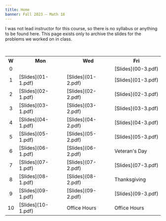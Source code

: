 ```yaml
---
title: Home
banner: Fall 2023 — Math 18
---
```


I was not lead instructor for this course, so there is no syllabus or anything to be found here. This page exists only to archive the slides for the problems we worked on in class. 

<br/>

<table width="100%">
<tr>
<th style="text-align: center;" width="4%">W</th>
<th width="32%">Mon</th>
<th width="32%">Wed</th>
<th width="32%">Fri</th>
</tr>

<tr>
<td style="text-align: center;">0</td>
<td></td>
<td></td>
<td>[Slides](00-3.pdf)</th>
</tr>

<tr>
<td style="text-align: center;">1</th>
<td>[Slides](01-1.pdf)</th>
<td>[Slides](01-2.pdf)</th>
<td>[Slides](01-3.pdf)</th>
</tr>

<tr>
<td style="text-align: center;">2</th>
<td>[Slides](02-1.pdf)</th>
<td>[Slides](02-2.pdf)</th>
<td>[Slides](02-3.pdf)</th>
</tr>

<tr>
<td style="text-align: center;">3</th>
<td>[Slides](03-1.pdf)</th>
<td>[Slides](03-2.pdf)</th>
<td>[Slides](03-3.pdf)</th>
</tr>

<tr>
<td style="text-align: center;">4</th>
<td>[Slides](04-1.pdf)</th>
<td>[Slides](04-2.pdf)</th>
<td>[Slides](04-3.pdf)</th>
</tr>

<tr>
<td style="text-align: center;">5</th>
<td>[Slides](05-1.pdf)</th>
<td>[Slides](05-2.pdf)</th>
<td>[Slides](05-3.pdf)</th>
</tr>

<tr>
<td style="text-align: center;">6</th>
<td>[Slides](06-1.pdf)</th>
<td>[Slides](06-2.pdf)</th>
<td>Veteran's Day</th>
</tr>

<tr>
<td style="text-align: center;">7</th>
<td>[Slides](07-1.pdf)</th>
<td>[Slides](07-2.pdf)</th>
<td>[Slides](07-3.pdf)</th>
</tr>

<tr>
<td style="text-align: center;">8</th>
<td>[Slides](08-1.pdf)</th>
<td>[Slides](08-2.pdf)</th>
<td>Thanksgiving</th>
</tr>

<tr>
<td style="text-align: center;">9</th>
<td>[Slides](09-1.pdf)</th>
<td>[Slides](09-2.pdf)</th>
<td>[Slides](09-3.pdf)</th>
</tr>

<tr>
<td style="text-align: center;">10</th>
<td>[Slides](10-1.pdf)</th>
<td>Office Hours</th>
<td>Office Hours</th>
</tr>

</table>
